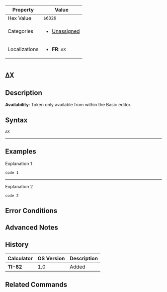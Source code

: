 | Property      | Value |
|---------------|-------|
| Hex Value     | `$6326`|
| Categories    | <ul><li>[Unassigned](<../categories/Unassigned.md>)</li></ul> |
| Localizations | <ul><li><b>FR</b>: `∆X`</li></ul> |

# `∆X`

## Description



<b>Availability</b>: Token only available from within the Basic editor.

## Syntax
`∆X`

<hr>

## Examples

Explanation 1
```ti-basic
code 1
```
---
Explanation 2
```ti-basic
code 2
```

## Error Conditions


## Advanced Notes


## History
| Calculator | OS Version | Description |
|------------|------------|-------------|
| <b>TI-82</b> | 1.0 | Added

## Related Commands

    
